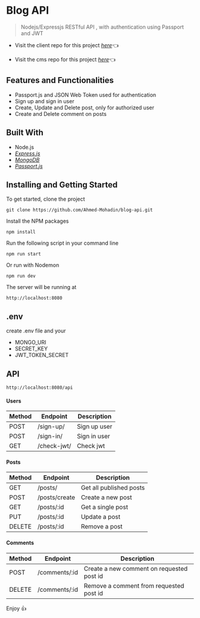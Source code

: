 # Blog API

> Nodejs/Expressjs RESTful API , with authentication using Passport and JWT

- Visit the client repo for this project [_here_](https://github.com/Ahmed-Mohadin/blog-client)👈

- Visit the cms repo for this project [_here_](https://github.com/Ahmed-Mohadin/blog-cms)👈

## Features and Functionalities

- Passport.js and JSON Web Token used for authentication
- Sign up and sign in user
- Create, Update and Delete post, only for authorized user
- Create and Delete comment on posts

## Built With

- Node.js
- [_Express.js_](https://expressjs.com)
- [_MongoDB_](https://www.mongodb.com/)
- [_Passport.js_](http://www.passportjs.org/)

## Installing and Getting Started

To get started, clone the project

```
git clone https://github.com/Ahmed-Mohadin/blog-api.git
```

Install the NPM packages

```
npm install
```

Run the following script in your command line

```
npm run start
```

Or run with Nodemon

```
npm run dev
```

The server will be running at

```
http://localhost:8080
```

## .env

create .env file and your

- MONGO_URI
- SECRET_KEY
- JWT_TOKEN_SECRET

## API

```
http://localhost:8080/api
```

#### Users

| Method | Endpoint    | Description  |
| ------ | ----------- | ------------ |
| POST   | /sign-up/   | Sign up user |
| POST   | /sign-in/   | Sign in user |
| GET    | /check-jwt/ | Check jwt    |

#### Posts

| Method | Endpoint      | Description             |
| ------ | ------------- | ----------------------- |
| GET    | /posts/       | Get all published posts |
| POST   | /posts/create | Create a new post       |
| GET    | /posts/:id    | Get a single post       |
| PUT    | /posts/:id    | Update a post           |
| DELETE | /posts/:id    | Remove a post           |

#### Comments

| Method | Endpoint      | Description                               |
| ------ | ------------- | ----------------------------------------- |
| POST   | /comments/:id | Create a new comment on requested post id |
| DELETE | /comments/:id | Remove a comment from requested post id   |

Enjoy 👍

